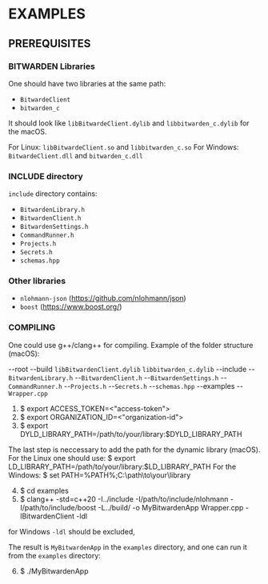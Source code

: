 # EXAMPLES


## PREREQUISITES

### BITWARDEN Libraries
One should have two libraries at the same path:
- `BitwardeClient`
- `bitwarden_c`

It should look like `libBitwardeClient.dylib` and `libbitwarden_c.dylib` for the macOS.

For Linux: `libBitwardeClient.so` and `libbitwarden_c.so`
For Windows: `BitwardeClient.dll` and `bitwarden_c.dll`

### INCLUDE directory

`include` directory contains:
- `BitwardenLibrary.h`
- `BitwardenClient.h`
- `BitwardenSettings.h`
- `CommandRunner.h`
- `Projects.h`
- `Secrets.h`
- `schemas.hpp`

### Other libraries
- `nlohmann-json` (https://github.com/nlohmann/json) 
- `boost` (https://www.boost.org/)


### COMPILING

One could use g++/clang++ for compiling.
Example of the folder structure (macOS):

--root
    --build
        `libBitwardenClient.dylib`
        `libbitwarden_c.dylib`
    --include
        --`BitwardenLibrary.h`
        --`BitwardenClient.h`
        --`BitwardenSettings.h`
        --`CommandRunner.h`
        --`Projects.h`
        --`Secrets.h`
        --`schemas.hpp`
    --examples
        --`Wrapper.cpp`


1. $ export ACCESS_TOKEN=<"access-token">
2. $ export ORGANIZATION_ID=<"organization-id">
3. $ export DYLD_LIBRARY_PATH=/path/to/your/library:$DYLD_LIBRARY_PATH

The last step is neccessary to add the path for the dynamic library (macOS).
For the Linux one should use:
$ export LD_LIBRARY_PATH=/path/to/your/library:$LD_LIBRARY_PATH
For the Windows:
$ set PATH=%PATH%;C:\path\to\your\library

4. $ cd examples
5. $ clang++ -std=c++20 -I../include -I/path/to/include/nlohmann  -I/path/to/include/boost -L../build/ -o MyBitwardenApp Wrapper.cpp -lBitwardenClient -ldl

for Windows `-ldl` should be excluded,

The result is `MyBitwardenApp` in the `examples` directory, and one can run it from the `examples` directory:

6. $ ./MyBitwardenApp
